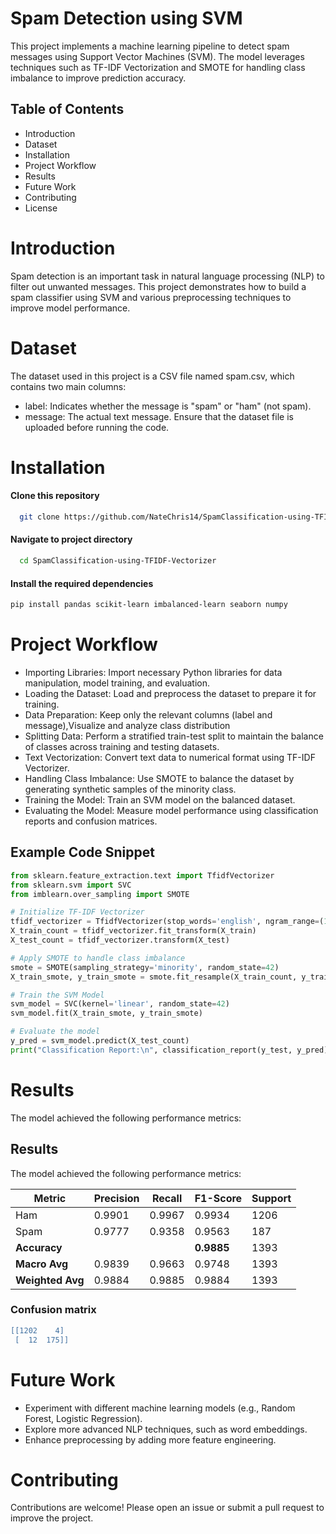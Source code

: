 
# Spam Detection using SVM

This project implements a machine learning pipeline to detect spam messages using Support Vector Machines (SVM). The model leverages techniques such as TF-IDF Vectorization and SMOTE for handling class imbalance to improve prediction accuracy.



## Table of Contents

- Introduction
- Dataset
- Installation
- Project Workflow
- Results
- Future Work
- Contributing
- License

# Introduction

Spam detection is an important task in natural language processing (NLP) to filter out unwanted messages. This project demonstrates how to build a spam classifier using SVM and various preprocessing techniques to improve model performance.

# Dataset

The dataset used in this project is a CSV file named spam.csv, which contains two main columns:

- label: Indicates whether the message is "spam" or "ham" (not spam).
- message: The actual text message.
Ensure that the dataset file is uploaded before running the code.

# Installation

#### Clone this repository

```bash
  git clone https://github.com/NateChris14/SpamClassification-using-TFIDF-Vectorizer.git

```
#### Navigate to project directory

```bash
  cd SpamClassification-using-TFIDF-Vectorizer

```

#### Install the required dependencies

```bash
pip install pandas scikit-learn imbalanced-learn seaborn numpy

```
# Project Workflow

- Importing Libraries: Import necessary Python libraries for data manipulation, model training, and evaluation.
- Loading the Dataset: Load and preprocess the dataset to prepare it for training.
- Data Preparation: Keep only the relevant columns (label and message),Visualize and analyze class distribution
- Splitting Data: Perform a stratified train-test split to maintain the balance of classes across training and testing datasets.
- Text Vectorization: Convert text data to numerical format using TF-IDF Vectorizer.
- Handling Class Imbalance: Use SMOTE to balance the dataset by generating synthetic samples of the minority class.
- Training the Model: Train an SVM model on the balanced dataset.
- Evaluating the Model: Measure model performance using classification reports and confusion matrices.

## Example Code Snippet


```python
from sklearn.feature_extraction.text import TfidfVectorizer
from sklearn.svm import SVC
from imblearn.over_sampling import SMOTE

# Initialize TF-IDF Vectorizer
tfidf_vectorizer = TfidfVectorizer(stop_words='english', ngram_range=(1,3), max_df=0.2)
X_train_count = tfidf_vectorizer.fit_transform(X_train)
X_test_count = tfidf_vectorizer.transform(X_test)

# Apply SMOTE to handle class imbalance
smote = SMOTE(sampling_strategy='minority', random_state=42)
X_train_smote, y_train_smote = smote.fit_resample(X_train_count, y_train)

# Train the SVM Model
svm_model = SVC(kernel='linear', random_state=42)
svm_model.fit(X_train_smote, y_train_smote)

# Evaluate the model
y_pred = svm_model.predict(X_test_count)
print("Classification Report:\n", classification_report(y_test, y_pred))

```
    
# Results

The model achieved the following performance metrics:


## Results

The model achieved the following performance metrics:

| Metric            | Precision | Recall  | F1-Score | Support |
|-------------------|-----------|---------|----------|---------|
| Ham               | 0.9901    | 0.9967  | 0.9934   | 1206    |
| Spam              | 0.9777    | 0.9358  | 0.9563   | 187     |
| **Accuracy**      |           |         | **0.9885**| 1393   |
| **Macro Avg**     | 0.9839    | 0.9663  | 0.9748   | 1393    |
| **Weighted Avg**  | 0.9884    | 0.9885  | 0.9884   | 1393    |

### Confusion matrix

```lua
[[1202    4]
 [  12  175]]

```
# Future Work

- Experiment with different machine learning models (e.g., Random Forest, Logistic Regression).
- Explore more advanced NLP techniques, such as word embeddings.
- Enhance preprocessing by adding more feature engineering.

# Contributing

Contributions are welcome! Please open an issue or submit a pull request to improve the project.